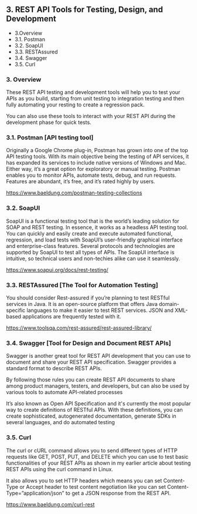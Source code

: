 ## 3. REST API Tools for Testing, Design, and Development

* 3.Overview
* 3.1. Postman
* 3.2. SoapUI
* 3.3. RESTAssured
* 3.4. Swagger
* 3.5. Curl

### 3. Overview

These REST API testing and development tools will help you to test your APIs as you build, starting from unit testing 
to integration testing and then fully automating your resting to create a regression pack.

You can also use these tools to interact with your REST API during the development phase for quick tests.

### 3.1. Postman [API testing tool] 

Originally a Google Chrome plug-in, Postman has grown into one of the top API testing tools. With its main objective
being the testing of API services, it has expanded its services to include native versions of Windows and Mac. 
Either way, it’s a great option for exploratory or manual testing. Postman enables you to monitor APIs, automate tests,
debug, and run requests. Features are abundant, it’s free, and it’s rated highly by users.

https://www.baeldung.com/postman-testing-collections

### 3.2. SoapUI 

SoapUI is a functional testing tool that is the world’s leading solution for SOAP and REST testing. In essence, 
it works as a headless API testing tool. You can quickly and easily create and execute automated functional, regression,
and load tests with SoapUI’s user-friendly graphical interface and enterprise-class features. Several protocols and 
technologies are supported by SoapUI to test all types of APIs. The SoapUI  interface is intuitive, so technical users 
and non-techies alike can use it seamlessly.

https://www.soapui.org/docs/rest-testing/

### 3.3. RESTAssured [The Tool for Automation Testing]

You should consider Rest-assured if you’re planning to test RESTful services in Java.
It is an open-source platform that offers Java domain-specific languages to make it easier to test REST services.
JSON and XML-based applications are frequently tested with it.

https://www.toolsqa.com/rest-assured/rest-assured-library/

### 3.4. Swagger [Tool for Design and Document REST APIs]

Swagger is another great tool for REST API development that you can use to document and share your REST API 
specification. Swagger provides a standard format to describe REST APIs.

By following those rules you can create REST API documents to share among product managers, testers, and developers,
but can also be used by various tools to automate API-related processes

It’s also known as Open API Specification and it's currently the most popular way to create definitions of RESTful APIs.
With these definitions, you can create sophisticated, autogenerated documentation, generate SDKs in several languages,
and do automated testing

### 3.5. Curl 

The curl or cURL command allows you to send different types of HTTP requests like GET, POST, PUT, and DELETE which you
can use to test basic functionalities of your REST APIs as shown in my earlier article about testing REST APIs using 
the curl command in Linux.

It also allows you to set HTTP headers which means you can set Content-Type or Accept header to test content
negotiation like you can set Content-Type=”application/json” to get a JSON response from the REST API.

https://www.baeldung.com/curl-rest